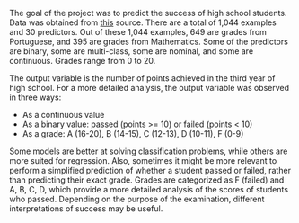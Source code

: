 
The goal of the project was to predict the success of high school students. Data was obtained from [this](https://archive.ics.uci.edu/dataset/320/student+performance) source. There are a total of 1,044 examples and 30 predictors. Out of these 1,044 examples, 649 are grades from Portuguese, and 395 are grades from Mathematics. Some of the predictors are binary, some are multi-class, some are nominal, and some are continuous. Grades range from 0 to 20.

The output variable is the number of points achieved in the third year of high school. For a more detailed analysis, the output variable was observed in three ways:

* As a continuous value
* As a binary value: passed (points >= 10) or failed (points < 10)
* As a grade: A (16-20), B (14-15), C (12-13), D (10-11), F (0-9)
  
Some models are better at solving classification problems, while others are more suited for regression. Also, sometimes it might be more relevant to perform a simplified prediction of whether a student passed or failed, rather than predicting their exact grade. Grades are categorized as F (failed) and A, B, C, D, which provide a more detailed analysis of the scores of students who passed. Depending on the purpose of the examination, different interpretations of success may be useful.
